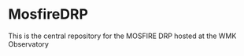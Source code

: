 MosfireDRP
==========
This is the central repository for the MOSFIRE DRP hosted at the WMK Observatory
